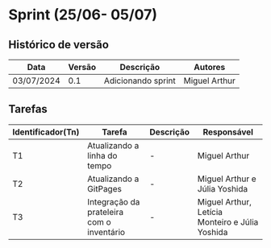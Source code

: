 # Sprint (25/06- 05/07)
## Histórico de versão

|Data|Versão|Descrição|Autores|
|--|--|--|--|
|03/07/2024|0.1|Adicionando sprint|Miguel Arthur|

## Tarefas

|Identificador(Tn)|Tarefa|Descrição|Responsável|
|--|--|--|--|
|T1|Atualizando a linha do tempo|-|Miguel Arthur|
|T2|Atualizando a GitPages|-|Miguel Arthur e Júlia Yoshida|
|T3|Integração da prateleira com o inventário|-|Miguel Arthur, Letícia Monteiro e Júlia Yoshida|


